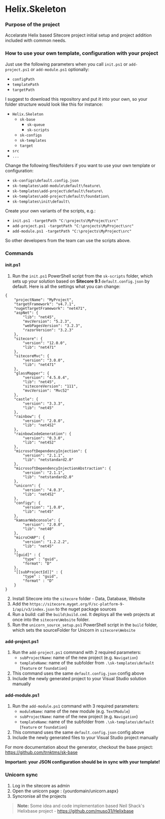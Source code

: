 # Helix.Skeleton

### Purpose of the project
Accelarate Helix based Sitecore project initial setup and project addition included with common needs.

### How to use your own template, configuration with your project
Just use the following parameters when you call `init.ps1` or `add-project.ps1` or `add-module.ps1` optionally:
- `configPath`
- `templatePath`
- `targetPath`

I suggest to download this repository and put it into your own, so your folder structure would look like this for instance:
- `Helix.Skeleton`
    - `sk-base`
        - `sk-queue`
        - `sk-scripts`
    - `sk-configs`
    - `sk-templates`
    - `target`
- `src`
- `...`

Change the following files/folders if you want to use your own template or configuration:
- `sk-configs\default.config.json`
- `sk-templates\add-module\default\feature\`
- `sk-templates\add-project\default\feature\`
- `sk-templates\add-project\default\foundation\`
- `sk-templates\init\default\`

Create your own variants of the scripts, e.g.:
- `init.ps1 -targetPath "C:\projects\MyProject\src"`
- `add-project.ps1 -targetPath "C:\projects\MyProject\src"`
- `add-module.ps1 -targetPath "C:\projects\MyProject\src"`

So other developers from the team can use the scripts above.

### Commands
#### init.ps1
 1. Run the `init.ps1` PowerShell script from the `sk-scripts` folder, which sets up your solution based on **Sitecore 9.1** `default.config.json` by default. Here is all the settings what you can change:
```
{
    "projectName": "MyProject",
    "targetFramework": "v4.7.1",
    "nugetTargetFramework": "net471",
    "aspNet": {
        "lib": "net45",
        "mvcVersion": "5.2.3",
        "webPagesVersion": "3.2.3",
        "razorVersion": "3.2.3"
    },
    "sitecore": {
        "version": "12.0.0",
        "lib": "net471"
    },
    "sitecoreMvc": {
        "version": "3.0.0",
        "lib": "net471"
    },
    "glassMapper": {
        "version": "4.5.0.4",
        "lib": "net45",
        "sitecoreVersion": "111",
        "mvcVersion": "Mvc52"
    },
    "castle": {
        "version": "3.3.3",
        "lib": "net45"
    },
    "rainbow": {
        "version": "2.0.0",
        "lib": "net452"
    },
    "rainbowCodeGeneration": {
        "version": "0.3.0",
        "lib": "net452"
    },
    "microsoftDependencyInjection": {
        "version": "2.1.1",
        "lib": "netstandard2.0"
    },
    "microsoftDependencyInjectionAbstraction": {
        "version": "2.1.1",
        "lib": "netstandard2.0"
    },
    "unicorn": {
        "version": "4.0.3",
        "lib": "net452"
    },
    "configy": {
        "version": "1.0.0",
        "lib": "net45"
    },
    "kamsarWebconsole": {
        "version": "2.0.0",
        "lib": "net40"
    },
    "microCHAP": {
        "version": "1.2.2.2",
        "lib": "net45"
    },
    "[guid]" : {
        "type" : "guid",
        "format": "D"
    },
    "[[subProjectId]]" : {
        "type" : "guid",
        "format" : "D"
    }
}
```
 2. Install Sitecore into the `sitecore` folder - Data, Database, Website
 3. Add the `https://sitecore.myget.org/F/sc-platform-9-1/api/v3/index.json` to the nuget package sources
 4. Run a build: call the `build\build.cmd`. It deploys all the web projects at once into the `sitecore\Website` folder.
 5. Run the `unicorn_source_setup.ps1` PowerShell script in the `build` folder, which sets the sourceFolder for Unicorn in `sitecore\Website`

#### add-project.ps1
 1. Run the `add-project.ps1` command with 2 required parameters:
    - `subProjectName`: name of the new project (e.g. `Navigation`)
    - `templateName`: name of the subfolder from `.\sk-templates\default` (`feature` or `foundation`)
 2. This command uses the same `default.config.json` config above
 3. Include the newly generated project to your Visual Studio solution manually

#### add-module.ps1
 1. Run the `add-module.ps1` command with 3 required parameters:
    - `moduleName`: name of the new module (e.g. `TextModule`)
    - `subProjectName`: name of the new project (e.g. `Navigation`)
    - `templateName`: name of the subfolder from `.\sk-templates\default` (`feature` or `foundation`)
 2. This command uses the same `default.config.json` config above
 3. Include the newly generated files to your Visual Studio project manually

For more documentation about the generator, checkout the base project: https://github.com/trnktms/sk-base

**Important: your JSON configuration should be in sync with your template!**

### Unicorn sync
 1. Log in the sitecore as admin
 2. Open the unicorn page : {yourdomain/unicorn.aspx}
 3. Syncronise all the projects

> **Note:** Some idea and code implementation based Neil Shack's Helixbase project - https://github.com/muso31/Helixbase 
